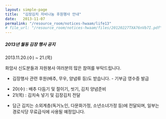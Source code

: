 ```yaml
---
layout: simple-page
title:  "김장김치 자비나눔 후원행사 안내"
date:   2013-11-07
permalink: "/resource_room/notices-hwaam/life13"
# file_url: "/resource_room/notices-hwaam/files/20120227TXA76nVb7I.pdf"
---
```


##### **2013년 월동 김장 행사 공지**
 
2013.11.20.(수) ~ 21.(목)
 
화암사 신도분들과 자원봉사 여러분의 많은 참여를 부탁드립니다.
 
* 김장행사 관련 후원(배추, 무우, 양념류 등)도 받습니다. - 기부금 영수증 발급
- 20(수) : 배추 다듬기 및 절이기, 씻기, 김치 양념준비
- 21(목) : 김치속 넣기 및 김장김치 전달
 
* 담근 김치는 소외계층(독거노인, 다문화가정, 소년소녀가정 등)에 전달되며, 일부는 경로식당 무료급식에 사용될 예정입니다. 


